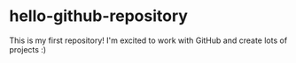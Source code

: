 # hello-github-repository
This is my first repository! 
I'm excited to work with GitHub and create lots of projects :)
